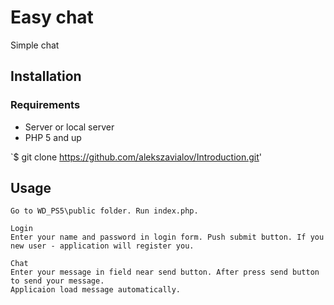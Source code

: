 # Easy chat

Simple chat

## Installation

### Requirements

* Server or local server
* PHP 5 and up

`$ git clone https://github.com/alekszavialov/Introduction.git'

## Usage

```
Go to WD_PS5\public folder. Run index.php.

Login
Enter your name and password in login form. Push submit button. If you new user - application will register you.

Chat
Enter your message in field near send button. After press send button to send your message.
Applicaion load message automatically.
```
